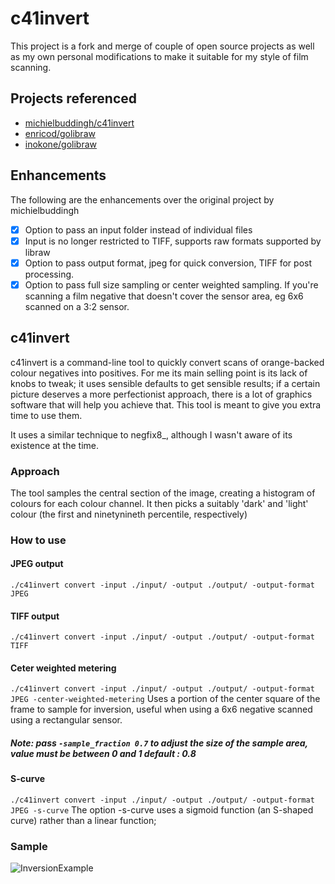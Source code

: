 # c41invert

This project is a fork and merge of couple of open source projects as well as my 
own personal modifications to make it suitable for my style of film scanning.


## Projects referenced

- [michielbuddingh/c41invert](https://github.com/michielbuddingh/c41invert)
- [enricod/golibraw](https://github.com/enricod/golibraw)
- [inokone/golibraw](https://github.com/inokone/golibraw)

## Enhancements

The following are the enhancements over the original project by michielbuddingh

- [x] Option to pass an input folder instead of individual files
- [x] Input is no longer restricted to TIFF, supports raw formats supported by libraw
- [x] Option to pass output format, jpeg for quick conversion, TIFF for post processing.
- [x] Option to pass full size sampling or center weighted sampling. If you're scanning a film negative that doesn't cover the sensor area, eg 6x6 scanned on a 3:2 sensor.

## c41invert

c41invert is a command-line tool to quickly convert scans of
orange-backed colour negatives into positives. For me its main
selling point is its lack of knobs to tweak; it uses sensible defaults
to get sensible results; if a certain picture deserves a more
perfectionist approach, there is a lot of graphics software that will
help you achieve that. This tool is meant to give you extra time
to use them.

It uses a similar technique to negfix8\_, although I wasn't aware of
its existence at the time.

### Approach

The tool samples the central section of the image, creating a
histogram of colours for each colour channel. It then picks a
suitably 'dark' and 'light' colour (the first and ninetynineth
percentile, respectively)

### How to use

#### JPEG output
`./c41invert convert -input ./input/ -output ./output/ -output-format JPEG`

#### TIFF output
`./c41invert convert -input ./input/ -output ./output/ -output-format TIFF`

#### Ceter weighted metering
`./c41invert convert -input ./input/ -output ./output/ -output-format JPEG -center-weighted-metering`
Uses a portion of the center square of the frame to sample for inversion, useful when using a 6x6 negative scanned using a rectangular sensor.
##### Note: pass `-sample_fraction 0.7` to adjust the size of the sample area, value must be between 0 and 1 default : 0.8

#### S-curve
`./c41invert convert -input ./input/ -output ./output/ -output-format JPEG -s-curve`
The option -s-curve uses a sigmoid function (an S-shaped curve) rather
than a linear function;

### Sample

![InversionExample](sample_inversion.jpg)